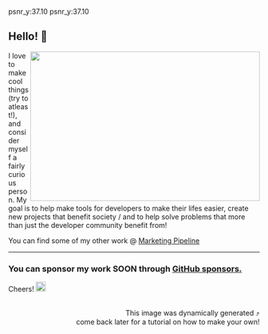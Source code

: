 psnr_y:37.10
psnr_y:37.10

## Hello! 🤙


 
  <img align="right" width="460" height="300" src="./html/quotequote.png">

  


I love to make cool things (try to atleast!), and consider myself a fairly curious person. 
My goal is to help make tools for developers to make their lifes easier, create new projects that benefit society / and to help solve problems that more than just the developer community benefit from!



You can find some of my other work @ [Marketing Pipeline](https://github.com/MarketingPipeline/)


---
### You can sponsor my work SOON through [GitHub sponsors.](https://github.com/sponsors/)

Cheers!   <img width="20" height="20" src="https://static.wikia.nocookie.net/southpark/images/c/ca/PhillipPip.png/revision/latest/scale-to-width-down/350?cb=20171020035739">


<div align="right">
  <br>This image was dynamically generated ⤴️<br> 
   come back later for a tutorial on how to make your own!
</div>





